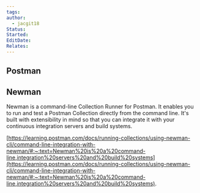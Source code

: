 ```yaml
---
tags: 
author:
  - jacgit18
Status: 
Started: 
EditDate: 
Relates:
---
```



## Postman 



## Newman
Newman is a command-line Collection Runner for Postman. It enables you to run and test a Postman Collection directly from the command line. It's built with extensibility in mind so that you can integrate it with your continuous integration servers and build systems. 

[https://learning.postman.com/docs/running-collections/using-newman-cli/command-line-integration-with-newman/#:~:text=Newman%20is%20a%20command-line,integration%20servers%20and%20build%20systems](https://learning.postman.com/docs/running-collections/using-newman-cli/command-line-integration-with-newman/#:~:text=Newman%20is%20a%20command-line,integration%20servers%20and%20build%20systems).
